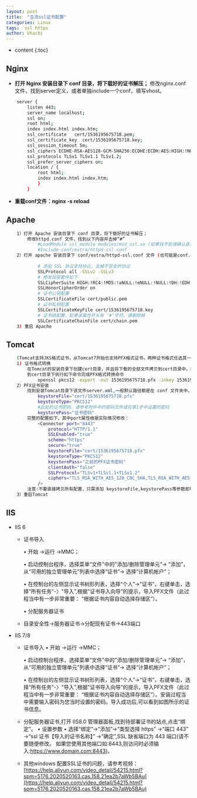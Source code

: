 ```yaml
---
layout: post
title:  "主流ssl证书配置"
categories: Linux
tags:  ssl https
author: Utachi
---
```


* content
{:toc}

## Nginx
* **打开 Nginx 安装目录下 conf 目录，将下载好的证书解压；**
       修改nginx.conf 文件，找到server定义，或者单独include一个conf，填写vhost。 

``` bash
    server {
        listen 443;
        server_name localhost;
        ssl on;
        root html;
        index index.html index.htm;
        ssl_certificate   cert/1536195675718.pem;
        ssl_certificate_key  cert/1536195675718.key;
        ssl_session_timeout 5m;
        ssl_ciphers ECDHE-RSA-AES128-GCM-SHA256:ECDHE:ECDH:AES:HIGH:!NULL:!aNULL:!MD5:!ADH:!RC4;
        ssl_protocols TLSv1 TLSv1.1 TLSv1.2;
        ssl_prefer_server_ciphers on;
        location / {
            root html;
            index index.html index.htm;
            }
        }
```
* **重载conf文件：nginx -s reload**

## Apache
```bash
    1）打开 Apache 安装目录下 conf 目录，将下载好的证书解压；
        修改httpd.conf 文件，找到以下内容并去掉“#”
            #LoadModule ssl_module modules/mod_ssl.so (如果找不到请确认是否编译过 openssl 插件)
            #Include conf/extra/httpd-ssl.conf
    2）打开 apache 安装目录下 conf/extra/httpd-ssl.conf 文件 (也可能是conf.d/ssl.conf，与操作系统及安装方式有关)， 在配置文件中查找以下配置语句:
        
            # 添加 SSL 协议支持协议，去掉不安全的协议
            SSLProtocol all -SSLv2 -SSLv3
            # 修改加密套件如下
            SSLCipherSuite HIGH:!RC4:!MD5:!aNULL:!eNULL:!NULL:!DH:!EDH:!EXP:+MEDIUM
            SSLHonorCipherOrder on
            # 证书公钥配置
            SSLCertificateFile cert/public.pem
            # 证书私钥配置
            SSLCertificateKeyFile cert/1536195675718.key
            # 证书链配置，如果该属性开头有 '#'字符，请删除掉
            SSLCertificateChainFile cert/chain.pem
    3) 重启 Apache
```
## Tomcat
``` bash
    (Tomcat支持JKS格式证书，从Tomcat7开始也支持PFX格式证书，两种证书格式任选其一)
    1) 证书格式转换
		在Tomcat的安装目录下创建cert目录，并且将下载的全部文件拷贝到cert目录中。如果申请证书时是自己创建的CSR文件，附件中只包含1536195675718.pem文件，还需要将私钥文件拷贝到cert目录，命名为1536195675718.key；如果是系统创建的CSR，请直接到第2)步。
		到cert目录下执行如下命令完成PFX格式转换命令
			openssl pkcs12 -export -out 1536195675718.pfx -inkey 1536195675718.key -in 1536195675718.pem （此处要设置PFX证书密码，请牢记）
	2）PFX证书安装
		找到安装Tomcat目录下该文件server.xml,一般默认路径都是在 conf 文件夹中。找到 <Connection port="8443"标签，增加如下属性：
			keystoreFile="cert/1536195675718.pfx"
			keystoreType="PKCS12"
			#此处的证书密码，请参考附件中的密码文件或在第1步中设置的密码
			keystorePass="证书密码"
		完整的配置如下，其中port属性根据实际情况修改：
			<Connector port="8443"
			    protocol="HTTP/1.1"
			    SSLEnabled="true"
			    scheme="https"
			    secure="true"
			    keystoreFile="cert/1536195675718.pfx"
			    keystoreType="PKCS12"
			    keystorePass="之前的PFX证书密码"
			    clientAuth="false"
			    SSLProtocol="TLSv1+TLSv1.1+TLSv1.2"
			    ciphers="TLS_RSA_WITH_AES_128_CBC_SHA,TLS_RSA_WITH_AES_256_CBC_SHA,TLS_ECDHE_RSA_WITH_AES_128_CBC_SHA,TLS_ECDHE_RSA_WITH_AES_128_CBC_SHA256,TLS_RSA_WITH_AES_128_CBC_SHA256,TLS_RSA_WITH_AES_256_CBC_SHA256"
			/>
		注意:不要直接拷贝所有配置，只需添加 keystoreFile,keystorePass等参数即可，其它参数请根据自己的实际情况修改
	3）重启Tomcat
```
## IIS
* IIS 6 
    * 证书导入

        • 开始 ->运行 ->MMC；
        
        • 启动控制台程序，选择菜单“文件"中的"添加/删除管理单元”-> “添加”，从“可用的独立管理单元”列表中选择“证书”-> 选择“计算机帐户”；
        
        • 在控制台的左侧显示证书树形列表，选择“个人”->“证书”，右键单击，选择“所有任务"-〉"导入”,根据"证书导入向导”的提示，导入PFX文件（此过程当中有一步非常重要： “根据证书内容自动选择存储区”）。
        
        • 分配服务器证书
    
    *  目录安全性->服务器证书->分配现有证书->443端口
* IIS 7/8
	* 证书导入
		• 开始 ->运行 ->MMC；
		
		• 启动控制台程序，选择菜单“文件"中的"添加/删除管理单元”-> “添加”，从“可用的独立管理单元”列表中选择“证书”-> 选择“计算机帐户”；
		
		• 在控制台的左侧显示证书树形列表，选择“个人”->“证书”，右键单击，选择“所有任务"-〉"导入”,根据"证书导入向导”的提示，导入PFX文件（此过程当中有一步非常重要： “根据证书内容自动选择存储区”）。安装过程当中需要输入密码为您当时设置的密码。导入成功后,可以看到如图所示的证书信息。
		
	* 分配服务器证书,打开 IIS8.0 管理器面板,找到待部署证书的站点,点击“绑定”。
		• 设置参数
		• 选择“绑定”->“添加”->“类型选择 https” ->“端口 443” ->“ssl 证书【导入的证书名称】” ->“确定”,SSL 缺省端口为 443 端口(请不要随便修改。 如果您使用其他端口如:8443,则访问时必须输入:https://www.domain.com:8443)。
	* 其他windows 配置SSL证书的问题，请参考视频：
		[https://help.aliyun.com/video_detail/54215.html?spm=5176.2020520163.cas.158.21ea2b7aWb5BAu](https://help.aliyun.com/video_detail/54215.html?spm=5176.2020520163.cas.158.21ea2b7aWb5BAu)


